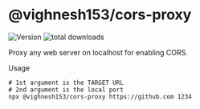# @vighnesh153/cors-proxy

<p>
  <img alt="Version" src="https://img.shields.io/npm/v/@vighnesh153/cors-proxy?style=flat-square" />
  
  <img alt="total downloads" src="https://img.shields.io/npm/dt/@vighnesh153/cors-proxy">
</p>


Proxy any web server on localhost for enabling CORS.

Usage
```shell
# 1st argument is the TARGET URL
# 2nd argument is the local port
npx @vighnesh153/cors-proxy https://github.com 1234
```
